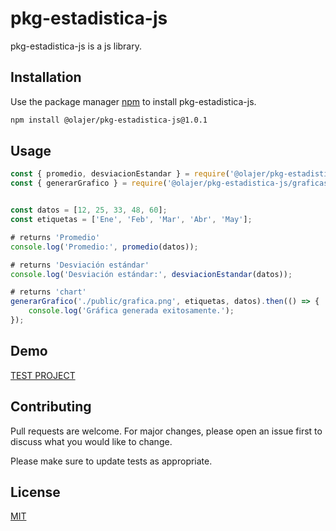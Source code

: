 # pkg-estadistica-js

pkg-estadistica-js is a js library.

## Installation

Use the package manager [npm](https://github.com/olajer/pkg-estadistica-js) to install pkg-estadistica-js.

```bash
npm install @olajer/pkg-estadistica-js@1.0.1
```

## Usage

```javascript
const { promedio, desviacionEstandar } = require('@olajer/pkg-estadistica-js/estadisticas');
const { generarGrafico } = require('@olajer/pkg-estadistica-js/graficas');


const datos = [12, 25, 33, 48, 60];
const etiquetas = ['Ene', 'Feb', 'Mar', 'Abr', 'May'];

# returns 'Promedio'
console.log('Promedio:', promedio(datos));

# returns 'Desviación estándar'
console.log('Desviación estándar:', desviacionEstandar(datos));

# returns 'chart'
generarGrafico('./public/grafica.png', etiquetas, datos).then(() => {
    console.log('Gráfica generada exitosamente.');
});
```

## Demo
[TEST PROJECT](https://github.com/olajer/demo-pkg)

## Contributing

Pull requests are welcome. For major changes, please open an issue first
to discuss what you would like to change.

Please make sure to update tests as appropriate.

## License

[MIT](https://choosealicense.com/licenses/mit/)